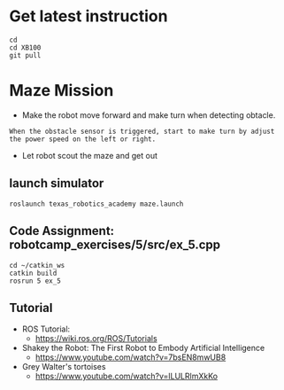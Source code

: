 # Get latest instruction 
```
cd
cd XB100
git pull
```

# Maze Mission
 * Make the robot move forward and make turn when detecting obtacle. 
```
When the obstacle sensor is triggered, start to make turn by adjust the power speed on the left or right. 
```
 * Let robot scout the maze and get out 

## launch simulator 
```
roslaunch texas_robotics_academy maze.launch
```

## Code Assignment: robotcamp_exercises/5/src/ex_5.cpp
```
cd ~/catkin_ws
catkin build
rosrun 5 ex_5
```

## Tutorial 
* ROS Tutorial:
  * https://wiki.ros.org/ROS/Tutorials
* Shakey the Robot: The First Robot to Embody Artificial Intelligence
  * https://www.youtube.com/watch?v=7bsEN8mwUB8
* Grey Walter's tortoises
  * https://www.youtube.com/watch?v=lLULRlmXkKo
